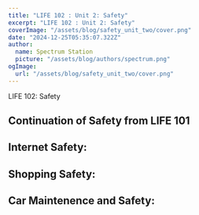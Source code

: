```yaml
---
title: "LIFE 102 : Unit 2: Safety"
excerpt: "LIFE 102 : Unit 2: Safety"
coverImage: "/assets/blog/safety_unit_two/cover.png"
date: "2024-12-25T05:35:07.322Z"
author:
  name: Spectrum Station
  picture: "/assets/blog/authors/spectrum.png"
ogImage:
  url: "/assets/blog/safety_unit_two/cover.png"
---
```

LIFE 102: Safety
## Continuation of Safety from LIFE 101

## Internet Safety:



## Shopping Safety:
     

## Car Maintenence and Safety: